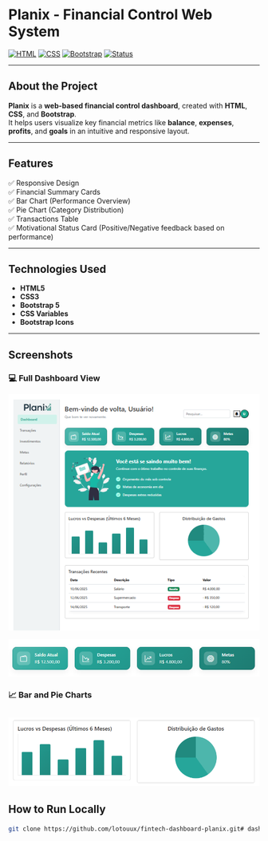 # Planix - Financial Control Web System

[![HTML](https://img.shields.io/badge/HTML5-E34F26?style=for-the-badge&logo=html5&logoColor=white)](https://developer.mozilla.org/en-US/docs/Web/HTML)
[![CSS](https://img.shields.io/badge/CSS3-1572B6?style=for-the-badge&logo=css3&logoColor=white)](https://developer.mozilla.org/en-US/docs/Web/CSS)
[![Bootstrap](https://img.shields.io/badge/Bootstrap-7952B3?style=for-the-badge&logo=bootstrap&logoColor=white)](https://getbootstrap.com/)
[![Status](https://img.shields.io/badge/status-Development-yellow?style=for-the-badge)](#)

---

## About the Project

**Planix** is a **web-based financial control dashboard**, created with **HTML**, **CSS**, and **Bootstrap**.  
It helps users visualize key financial metrics like **balance**, **expenses**, **profits**, and **goals** in an intuitive and responsive layout.

---

## Features

✅ Responsive Design  
✅ Financial Summary Cards  
✅ Bar Chart (Performance Overview)  
✅ Pie Chart (Category Distribution)  
✅ Transactions Table  
✅ Motivational Status Card (Positive/Negative feedback based on performance)  

---

## Technologies Used

- **HTML5**
- **CSS3**
- **Bootstrap 5**
- **CSS Variables**
- **Bootstrap Icons**

---

## Screenshots

### 💻 Full Dashboard View  
![Dashboard Overview](./screenshots/dashboard-overview.png)

![Cards Section](./screenshots/cards-section.png)

### 📈 Bar and Pie Charts  
![Charts Section](./screenshots/charts-section.png)
---

## How to Run Locally

```bash
git clone https://github.com/lotouux/fintech-dashboard-planix.git#   d a s h b o a r d _ p l a n i x 
 
 